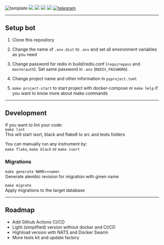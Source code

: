 ![template](https://user-images.githubusercontent.com/35528949/212500045-feb51ec0-e26a-45a6-bc8c-75d01379faf9.png)
![](https://img.shields.io/badge/version-0.1.1%20-brightgreen)
![](https://img.shields.io/github/license/MassonNN/masson-aiogram-template)
![](https://img.shields.io/github/forks/MassonNn/masson-aiogram-template)
![](https://img.shields.io/github/stars/MassonNn/masson-aiogram-template?style=flat-square)
[![telegram](https://img.shields.io/badge/Telegram-Join-blue)](https://t.me/massonnn_yt)

---
## Setup bot

1. Clone this repository

2. Change the name of `.env.dist` to `.env` and set all environment variables as you need

3. Change password for redis in build/redis.conf (`requirepass` and `masterauth`). Set same password in `.env` 
   (`REDIS_PASSWORD`).

4. Change project name and other information in `pyproject.toml`

5. `make project-start` to start project with docker-compose or `make help` if you want to know more about make commands

---
## Development

If you want to lint your code: \
```make lint``` \
This will start isort, black and flake8 to src and tests folders

You can manually run any instrument by: \
`make flake`, `make black` or `make isort`

### Migrations
`make generate NAME=<name>` \
Generate alembic revision for migration with given name

`make migrate` \
Apply migrations to the target database

---
## Roadmap

- Add Github Actions CI/CD
- Light (simplified) version without docker and CI/CD
- Highload version with NATS and Docker Swarm
- More tests kit and update factory


